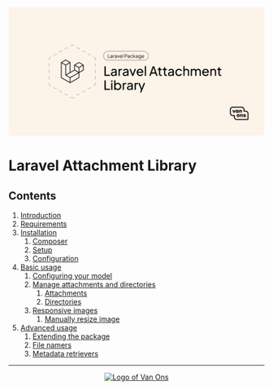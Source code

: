 <p align="center"><img src="../art/social-card.png" alt="Social card of Laravel Attachment Library"></p>

# Laravel Attachment Library

## Contents
1. [Introduction](introduction.md)
2. [Requirements](requirements.md)
3. [Installation](installation.md)
    1. [Composer](installation.md#composer)
    2. [Setup](installation.md#setup)
    3. [Configuration](installation.md#configuration)
4. [Basic usage](basic-usage)
   1. [Configuring your model](basic-usage/configuring-your-model.md)
   2. [Manage attachments and directories](basic-usage/manage-attachments-and-directories.md)
      1. [Attachments](basic-usage/manage-attachments-and-directories.md#attachments)
      2. [Directories](basic-usage/manage-attachments-and-directories.md#directories)
   3. [Responsive images](basic-usage/responsive-images.md)
      1. [Manually resize image](basic-usage/responsive-images.md#manually-resize-image)
5. [Advanced usage](advanced-usage)
   1. [Extending the package](advanced-usage/extending-the-package.md)
   2. [File namers](advanced-usage/file-namers.md)
   3. [Metadata retrievers](advanced-usage/metadata-retrievers.md)

---
<p align="center"><a href="https://van-ons.nl/" target="_blank"><img src="https://opensource.van-ons.nl/files/cow.png" width="50" alt="Logo of Van Ons"></a></p>
